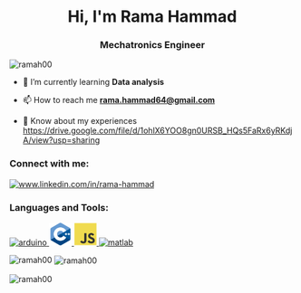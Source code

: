 <h1 align="center">Hi, I'm Rama Hammad</h1>
<h3 align="center">Mechatronics Engineer</h3>

<p align="left"> <img src="https://komarev.com/ghpvc/?username=ramah00&label=Profile%20views&color=0e75b6&style=flat" alt="ramah00" /> </p>

- 🌱 I’m currently learning **Data analysis**

- 📫 How to reach me **rama.hammad64@gmail.com**

- 📄 Know about my experiences https://drive.google.com/file/d/1ohlX6YOO8gn0URSB_HQs5FaRx6yRKdjA/view?usp=sharing

<h3 align="left">Connect with me:</h3>
<p align="left">
<a href="https://linkedin.com/in/www.linkedin.com/in/rama-hammad" target="blank"><img align="center" src="https://raw.githubusercontent.com/rahuldkjain/github-profile-readme-generator/master/src/images/icons/Social/linked-in-alt.svg" alt="www.linkedin.com/in/rama-hammad" height="30" width="40" /></a>
</p>

<h3 align="left">Languages and Tools:</h3>
<p align="left"> <a href="https://www.arduino.cc/" target="_blank" rel="noreferrer"> <img src="https://cdn.worldvectorlogo.com/logos/arduino-1.svg" alt="arduino" width="40" height="40"/> </a> <a href="https://www.w3schools.com/cpp/" target="_blank" rel="noreferrer"> <img src="https://raw.githubusercontent.com/devicons/devicon/master/icons/cplusplus/cplusplus-original.svg" alt="cplusplus" width="40" height="40"/> </a> <a href="https://developer.mozilla.org/en-US/docs/Web/JavaScript" target="_blank" rel="noreferrer"> <img src="https://raw.githubusercontent.com/devicons/devicon/master/icons/javascript/javascript-original.svg" alt="javascript" width="40" height="40"/> </a> <a href="https://www.mathworks.com/" target="_blank" rel="noreferrer"> <img src="https://upload.wikimedia.org/wikipedia/commons/2/21/Matlab_Logo.png" alt="matlab" width="40" height="40"/> </a> </p>

<p><img align="left" src="https://github-readme-stats.vercel.app/api/top-langs?username=ramah00&show_icons=true&locale=en&layout=compact" alt="ramah00" /></p>

<p>&nbsp;<img align="center" src="https://github-readme-stats.vercel.app/api?username=ramah00&show_icons=true&locale=en" alt="ramah00" /></p>

<p><img align="center" src="https://github-readme-streak-stats.herokuapp.com/?user=ramah00&" alt="ramah00" /></p>

